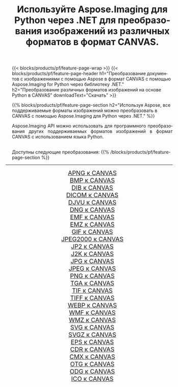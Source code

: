 ﻿---
title: Используйте Aspose.Imaging для Python через .NET для преобразования изображений из различных форматов в формат CANVAS. 
weight: 3920
url: /ru/python-net/conversion/to/canvas/ 
lang: ru
langdirlevel: 2
locales: zh-hans,ja,it,ru,de,es,fr,nl,id,lt,pl,pt,vi,tr,ko,zh-hant,ar,hi,th,sv,cs,uk,he
description: Вы можете использовать Aspose.Imaging for Python через библиотеку .NET для преобразования различных форматов в формат CANVAS.
---

{{< blocks/products/pf/feature-page-wrap >}}
{{< blocks/products/pf/feature-page-header h1="Преобразование документов с изображениями с помощью Aspose в формат CANVAS с помощью Aspose.Imaging for Python через библиотеку .NET." h2="Преобразование различных форматов изображений на основе Python в CANVAS" downloadText="Скачать" >}}


{{% blocks/products/pf/feature-page-section  h2="Используя Aspose, все поддерживаемые форматы изображений можно преобразовать в CANVAS с помощью Aspose.Imaging для Python через .NET." %}}
<p align=justify>Aspose.Imaging API можно использовать для программного преобразования других поддерживаемых форматов изображений в формат CANVAS с использованием языка Python.</p>
<br/>
Доступны следующие преобразования:
{{% /blocks/products/pf/feature-page-section %}}
<div class="container-fluid productfamilypage bg-gray">
    <div class="convertypes bg-gray agp-content section">
        <div class="container">
		<hr style="margin-left:-20px;"/>
		<div class="row other-converters" style="gap: 10px;font-size: 19px;text-align:center;">
		    <div class='col-md-2 other-converter remove-lp remove-rp'><a href="/imaging/ru/python-net/conversion/apng-to-canvas/" style="padding:15px;">APNG к CANVAS</a></div>
<div class='col-md-2 other-converter remove-lp remove-rp'><a href="/imaging/ru/python-net/conversion/bmp-to-canvas/" style="padding:15px;">BMP к CANVAS</a></div>
<div class='col-md-2 other-converter remove-lp remove-rp'><a href="/imaging/ru/python-net/conversion/dib-to-canvas/" style="padding:15px;">DIB к CANVAS</a></div>
<div class='col-md-2 other-converter remove-lp remove-rp'><a href="/imaging/ru/python-net/conversion/dicom-to-canvas/" style="padding:15px;">DICOM к CANVAS</a></div>
<div class='col-md-2 other-converter remove-lp remove-rp'><a href="/imaging/ru/python-net/conversion/djvu-to-canvas/" style="padding:15px;">DJVU к CANVAS</a></div>
<div class='col-md-2 other-converter remove-lp remove-rp'><a href="/imaging/ru/python-net/conversion/dng-to-canvas/" style="padding:15px;">DNG к CANVAS</a></div>
<div class='col-md-2 other-converter remove-lp remove-rp'><a href="/imaging/ru/python-net/conversion/emf-to-canvas/" style="padding:15px;">EMF к CANVAS</a></div>
<div class='col-md-2 other-converter remove-lp remove-rp'><a href="/imaging/ru/python-net/conversion/emz-to-canvas/" style="padding:15px;">EMZ к CANVAS</a></div>
<div class='col-md-2 other-converter remove-lp remove-rp'><a href="/imaging/ru/python-net/conversion/gif-to-canvas/" style="padding:15px;">GIF к CANVAS</a></div>
<div class='col-md-2 other-converter remove-lp remove-rp'><a href="/imaging/ru/python-net/conversion/jpeg2000-to-canvas/" style="padding:15px;">JPEG2000 к CANVAS</a></div>
<div class='col-md-2 other-converter remove-lp remove-rp'><a href="/imaging/ru/python-net/conversion/jp2-to-canvas/" style="padding:15px;">JP2 к CANVAS</a></div>
<div class='col-md-2 other-converter remove-lp remove-rp'><a href="/imaging/ru/python-net/conversion/j2k-to-canvas/" style="padding:15px;">J2K к CANVAS</a></div>
<div class='col-md-2 other-converter remove-lp remove-rp'><a href="/imaging/ru/python-net/conversion/jpg-to-canvas/" style="padding:15px;">JPG к CANVAS</a></div>
<div class='col-md-2 other-converter remove-lp remove-rp'><a href="/imaging/ru/python-net/conversion/jpeg-to-canvas/" style="padding:15px;">JPEG к CANVAS</a></div>
<div class='col-md-2 other-converter remove-lp remove-rp'><a href="/imaging/ru/python-net/conversion/png-to-canvas/" style="padding:15px;">PNG к CANVAS</a></div>
<div class='col-md-2 other-converter remove-lp remove-rp'><a href="/imaging/ru/python-net/conversion/tga-to-canvas/" style="padding:15px;">TGA к CANVAS</a></div>
<div class='col-md-2 other-converter remove-lp remove-rp'><a href="/imaging/ru/python-net/conversion/tif-to-canvas/" style="padding:15px;">TIF к CANVAS</a></div>
<div class='col-md-2 other-converter remove-lp remove-rp'><a href="/imaging/ru/python-net/conversion/tiff-to-canvas/" style="padding:15px;">TIFF к CANVAS</a></div>
<div class='col-md-2 other-converter remove-lp remove-rp'><a href="/imaging/ru/python-net/conversion/webp-to-canvas/" style="padding:15px;">WEBP к CANVAS</a></div>
<div class='col-md-2 other-converter remove-lp remove-rp'><a href="/imaging/ru/python-net/conversion/wmf-to-canvas/" style="padding:15px;">WMF к CANVAS</a></div>
<div class='col-md-2 other-converter remove-lp remove-rp'><a href="/imaging/ru/python-net/conversion/wmz-to-canvas/" style="padding:15px;">WMZ к CANVAS</a></div>
<div class='col-md-2 other-converter remove-lp remove-rp'><a href="/imaging/ru/python-net/conversion/svg-to-canvas/" style="padding:15px;">SVG к CANVAS</a></div>
<div class='col-md-2 other-converter remove-lp remove-rp'><a href="/imaging/ru/python-net/conversion/svgz-to-canvas/" style="padding:15px;">SVGZ к CANVAS</a></div>
<div class='col-md-2 other-converter remove-lp remove-rp'><a href="/imaging/ru/python-net/conversion/eps-to-canvas/" style="padding:15px;">EPS к CANVAS</a></div>
<div class='col-md-2 other-converter remove-lp remove-rp'><a href="/imaging/ru/python-net/conversion/cdr-to-canvas/" style="padding:15px;">CDR к CANVAS</a></div>
<div class='col-md-2 other-converter remove-lp remove-rp'><a href="/imaging/ru/python-net/conversion/cmx-to-canvas/" style="padding:15px;">CMX к CANVAS</a></div>
<div class='col-md-2 other-converter remove-lp remove-rp'><a href="/imaging/ru/python-net/conversion/otg-to-canvas/" style="padding:15px;">OTG к CANVAS</a></div>
<div class='col-md-2 other-converter remove-lp remove-rp'><a href="/imaging/ru/python-net/conversion/odg-to-canvas/" style="padding:15px;">ODG к CANVAS</a></div>
<div class='col-md-2 other-converter remove-lp remove-rp'><a href="/imaging/ru/python-net/conversion/ico-to-canvas/" style="padding:15px;">ICO к CANVAS</a></div>
                </div>
        </div>
    </div>
</div>
<br/>

